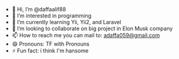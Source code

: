 - 👋 Hi, I’m @daffaalif88
- 👀 I’m interested in programming
- 🌱 I’m currently learning Yii, Yii2, and Laravel
- 💞️ I’m looking to collaborate on big project in Elon Musk company
- 📫 How to reach me you can mail to: adaffa059@gmail.com
- 😄 Pronouns: TF with Pronouns
- ⚡ Fun fact: i think I'm hansome

<!---
daffaalif88/daffaalif88 is a ✨ special ✨ repository because its `README.md` (this file) appears on your GitHub profile.
You can click the Preview link to take a look at your changes.
--->
